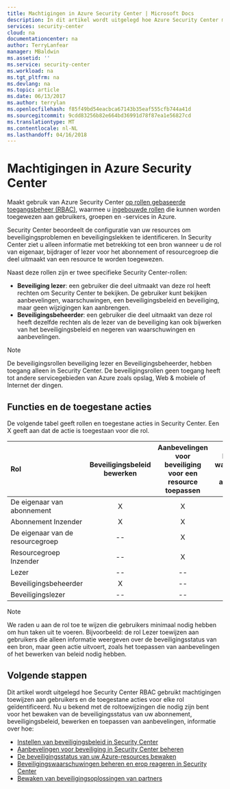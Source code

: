 ```yaml
---
title: Machtigingen in Azure Security Center | Microsoft Docs
description: In dit artikel wordt uitgelegd hoe Azure Security Center maakt gebruik van op rollen gebaseerde toegangsbeheer machtigingen toewijzen aan gebruikers en identificeert de toegestane acties voor elke rol.
services: security-center
cloud: na
documentationcenter: na
author: TerryLanfear
manager: MBaldwin
ms.assetid: ''
ms.service: security-center
ms.workload: na
ms.tgt_pltfrm: na
ms.devlang: na
ms.topic: article
ms.date: 06/13/2017
ms.author: terrylan
ms.openlocfilehash: f85f49bd54eacbca67143b35eaf555cfb744a41d
ms.sourcegitcommit: 9cdd83256b82e664bd36991d78f87ea1e56827cd
ms.translationtype: MT
ms.contentlocale: nl-NL
ms.lasthandoff: 04/16/2018
---
```

# <a name="permissions-in-azure-security-center"></a>Machtigingen in Azure Security Center

Maakt gebruik van Azure Security Center [op rollen gebaseerde toegangsbeheer (RBAC)](../role-based-access-control/role-assignments-portal.md), waarmee u [ingebouwde rollen](../role-based-access-control/built-in-roles.md) die kunnen worden toegewezen aan gebruikers, groepen en -services in Azure.

Security Center beoordeelt de configuratie van uw resources om beveiligingsproblemen en beveiligingslekken te identificeren. In Security Center ziet u alleen informatie met betrekking tot een bron wanneer u de rol van eigenaar, bijdrager of lezer voor het abonnement of resourcegroep die deel uitmaakt van een resource te worden toegewezen.

Naast deze rollen zijn er twee specifieke Security Center-rollen:

* **Beveiliging lezer**: een gebruiker die deel uitmaakt van deze rol heeft rechten om Security Center te bekijken. De gebruiker kunt bekijken aanbevelingen, waarschuwingen, een beveiligingsbeleid en beveiliging, maar geen wijzigingen kan aanbrengen.
* **Beveiligingsbeheerder**: een gebruiker die deel uitmaakt van deze rol heeft dezelfde rechten als de lezer van de beveiliging kan ook bijwerken van het beveiligingsbeleid en negeren van waarschuwingen en aanbevelingen.

> [!NOTE]
> De beveiligingsrollen beveiliging lezer en Beveiligingsbeheerder, hebben toegang alleen in Security Center. De beveiligingsrollen geen toegang heeft tot andere servicegebieden van Azure zoals opslag, Web & mobiele of Internet der dingen.
>
>

## <a name="roles-and-allowed-actions"></a>Functies en de toegestane acties

De volgende tabel geeft rollen en toegestane acties in Security Center. Een X geeft aan dat de actie is toegestaan voor die rol.

| Rol | Beveiligingsbeleid bewerken | Aanbevelingen voor beveiliging voor een resource toepassen | Negeren van waarschuwingen en aanbevelingen | Waarschuwingen weergeven en aanbevelingen |
|:--- |:---:|:---:|:---:|:---:|
| De eigenaar van abonnement | X | X | X | X |
| Abonnement Inzender | X | X | X | X |
| De eigenaar van de resourcegroep | -- | X | -- | X |
| Resourcegroep Inzender | -- | X | -- | X |
| Lezer | -- | -- | -- | X |
| Beveiligingsbeheerder | X | -- | X | X |
| Beveiligingslezer | -- | -- | -- | X |

> [!NOTE]
> We raden u aan de rol toe te wijzen die gebruikers minimaal nodig hebben om hun taken uit te voeren. Bijvoorbeeld: de rol Lezer toewijzen aan gebruikers die alleen informatie weergeven over de beveiligingsstatus van een bron, maar geen actie uitvoert, zoals het toepassen van aanbevelingen of het bewerken van beleid nodig hebben.
>
>

## <a name="next-steps"></a>Volgende stappen
Dit artikel wordt uitgelegd hoe Security Center RBAC gebruikt machtigingen toewijzen aan gebruikers en de toegestane acties voor elke rol geïdentificeerd. Nu u bekend met de roltoewijzingen die nodig zijn bent voor het bewaken van de beveiligingsstatus van uw abonnement, beveiligingsbeleid, bewerken en toepassen van aanbevelingen, informatie over hoe:

- [Instellen van beveiligingsbeleid in Security Center](security-center-policies.md)
- [Aanbevelingen voor beveiliging in Security Center beheren](security-center-recommendations.md)
- [De beveiligingsstatus van uw Azure-resources bewaken](security-center-monitoring.md)
- [Beveiligingswaarschuwingen beheren en erop reageren in Security Center](security-center-managing-and-responding-alerts.md)
- [Bewaken van beveiligingsoplossingen van partners](security-center-partner-solutions.md)
